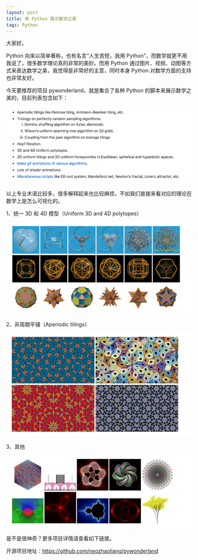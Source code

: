 ```yaml
---
layout: post
title: 用 Python 展示数学之美
tags: Python
---
```


大家好。

Python 向来以简单著称，也有名言“人生苦短，我用 Python”，而数学就更不用我说了，很多数学理论真的非常的美妙。而用 Python 通过图片、视频、动图等方式来表达数学之美，我觉得是非常好的主意，同时本身 Python 对数学方面的支持也非常友好。

今天要推荐的项目 pywonderland，就是集合了各种 Python 的脚本来展示数学之美的，目前列表包含如下：

![image-20220116212959786](https://raw.githubusercontent.com/ZhuPeng/pic/master/images/compress_image-20220116212959786.png)

以上专业术语比较多，很多解释起来也比较麻烦，不如我们直接来看对应的理论在数学上是怎么可视化的。

1、统一 3D 和 4D 模型（Uniform 3D and 4D polytopes）

![image-20220116213513276](https://raw.githubusercontent.com/ZhuPeng/pic/master/images/compress_image-20220116213513276.png)

2、非周期平铺（Aperiodic tilings）

![image-20220116213457522](https://raw.githubusercontent.com/ZhuPeng/pic/master/images/compress_image-20220116213457522.png)

3、其他

![image-20220116213445022](https://raw.githubusercontent.com/ZhuPeng/pic/master/images/compress_image-20220116213445022.png)

是不是很神奇？更多项目详情请查看如下链接。

开源项目地址：https://github.com/neozhaoliang/pywonderland

